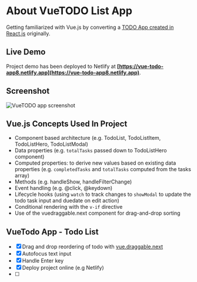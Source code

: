 # About VueTODO List App
Getting familiarized with Vue.js by converting a [TODO App created in React.js](https://github.com/dialeleven/react-todo-app-medium) originally.

## Live Demo
Project demo has been deployed to Netlify at **[https://vue-todo-app8.netlify.app](https://vue-todo-app8.netlify.app)**.

## Screenshot
![VueTODO app screenshot](https://raw.githubusercontent.com/dialeleven/vue-todo-app/main/public/assets/screenshot_todo_app.png)

## Vue.js Concepts Used In Project
- Component based architecture (e.g. TodoList, TodoListItem, TodoListHero, TodoListModal)
- Data properties (e.g. `totalTasks` passed down to TodoListHero component)
- Computed properties: to derive new values based on existing data properties (e.g. `completedTasks` and `totalTasks` computed from the tasks array)
- Methods (e.g. handleShow, handleFilterChange)
- Event handling (e.g. @click, @keydown)
- Lifecycle hooks (using `watch` to track changes to `showModal` to update the todo task input and duedate on edit action)
- Conditional rendering with the `v-if` directive
- Use of the vuedraggable.next component for drag-and-drop sorting

## VueTodo App - Todo List
- [x] Drag and drop reordering of todo with [vue.draggable.next](https://github.com/SortableJS/vue.draggable.next)
- [x] Autofocus text input
- [x] Handle Enter key
- [x] Deploy project online (e.g Netlify)
- [ ] <script setup> version for all components vs <script>

# firstsfc

This template should help get you started developing with Vue 3 in Vite.

## Recommended IDE Setup

[VSCode](https://code.visualstudio.com/) + [Volar](https://marketplace.visualstudio.com/items?itemName=Vue.volar) (and disable Vetur).

## Customize configuration

See [Vite Configuration Reference](https://vitejs.dev/config/).

## Project Setup

```sh
npm install
```

### Compile and Hot-Reload for Development

```sh
npm run dev
```

### Compile and Minify for Production

```sh
npm run build
```

